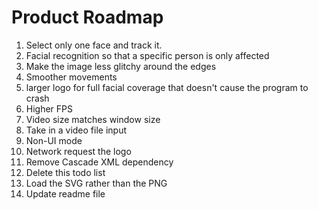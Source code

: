 # Product Roadmap

1. Select only one face and track it.
1. Facial recognition so that a specific person is only affected
1. Make the image less glitchy around the edges
1. Smoother movements
1. larger logo for full facial coverage that doesn't cause the program to crash
1. Higher FPS
1. Video size matches window size
1. Take in a video file input
1. Non-UI mode
1. Network request the logo
1. Remove Cascade XML dependency
1. Delete this todo list
1. Load the SVG rather than the PNG
1. Update readme file